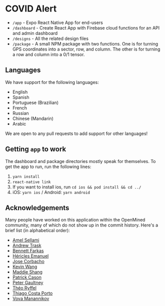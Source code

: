 # COVID Alert

- `/app` - Expo React Native App for end-users
- `/dashboard` - Create React App with Firebase cloud functions for an API and admin dashboard
- `/designs` - All the related design files
- `/package` - A small NPM package with two functions. One is for turning GPS coordinates into a sector, row, and column. The other is for turning a row and column into a 0/1 tensor.

## Languages

We have support for the following languages:

- English
- Spanish
- Portuguese (Brazilian)
- French
- Russian
- Chinese (Mandarin)
- Arabic

We are open to any pull requests to add support for other languages!

## Getting `app` to work

The dashboard and package directories mostly speak for themselves. To get the app to run, run the following lines:

1. `yarn install`
2. `react-native link`
3. If you want to install ios, run `cd ios && pod install && cd ../`
4. iOS: `yarn ios` / Android: `yarn android`

## Acknowledgements

Many people have worked on this application within the OpenMined community, many of which do not show up in the commit history. Here's a brief list (in alphabetical order):

- [Amel Sellami](https://github.com/samelsamel)
- [Andrew Trask](https://github.com/iamtrask)
- [Bennett Farkas](https://github.com/bennettfarkas)
- [Héricles Emanuel](https://github.com/hericlesme)
- [Jose Corbacho](https://github.com/mccorby)
- [Kevin Wang](https://github.com/Kevmo314)
- [Maddie Shang](https://github.com/prtfw)
- [Patrick Cason](https://github.com/cereallarceny)
- [Peter Gaultney](https://github.com/petergaultney)
- [Théo Ryffel](https://github.com/LaRiffle)
- [Thiago Costa Porto](https://github.com/tcp)
- [Vova Manannikov](https://github.com/vvmnnnkv)
